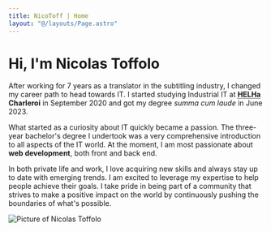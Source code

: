```yaml
---
title: NicoToff | Home
layout: "@/layouts/Page.astro"
---
```


# Hi, I'm Nicolas Toffolo

After working for 7 years as a translator in the subtitling industry, I changed my career path to head towards IT. I started studying Industrial IT at <strong class="text-[#008080]"><abbr title="Haute École Louvain en Hainaut">HELHa</abbr> Charleroi</strong> in September 2020 and got my degree *summa cum laude* in June 2023.

What started as a curiosity about IT quickly became a passion. The three-year bachelor's degree I undertook was a very comprehensive introduction to all aspects of the IT world. At the moment, I am most passionate about **web development**, both front and back end. 

In both private life and work, I love acquiring new skills and always stay up to date with emerging trends. I am excited to leverage my expertise to help people achieve their goals. I take pride in being part of a community that strives to make a positive impact on the world by continuously pushing the boundaries of what's possible.

<img src="portrait.jpg" loading="lazy" alt="Picture of Nicolas Toffolo" />

